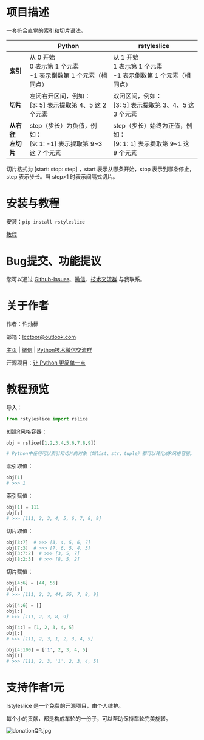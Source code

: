 # 项目描述

一套符合直觉的索引和切片语法。

|                                        | **Python**                                               | **rstyleslice**                                          |
| -------------------------------------- | -------------------------------------------------------------- | -------------------------------------------------------------- |
| **索引**                         | 从 0 开始<br />0 表示第 1 个元素<br />-1 表示倒数第 1 个元素（相同点） | 从 1 开始<br />1 表示第 1 个元素<br />-1 表示倒数第 1 个元素（相同点）   |
| **切片**                         | 左闭右开区间，例如：<br />[3: 5] 表示提取第 4、5 这 2 个元素           | 双闭区间，例如：<br />[3: 5] 表示提取第 3、4、5 这 3 个元素              |
| **从右往**<br />**左切片** | step（步长）为负值，例如：<br />[9: 1: -1] 表示提取第 9~3 这 7 个元素  | step（步长）始终为正值，例如：<br />[9: 1: 1] 表示提取第 9~1 这 9 个元素 |

切片格式为  [start: stop: step]  ，start 表示从哪条开始，stop 表示到哪条停止，step 表示步长。当  step>1  时表示间隔式切片。

# 安装与教程

安装：`pip install rstyleslice`

[教程](https://github.com/lcctoor/lccpy/blob/main/rstyleslice/docs/doc.md)

# Bug提交、功能提议

您可以通过 [Github-Issues](https://github.com/lcctoor/lccpy/issues)、[微信](https://raw.githubusercontent.com/lcctoor/me/main/author/WeChatQR.jpg)、[技术交流群](https://raw.githubusercontent.com/lcctoor/me/main/ExchangeGroup/PythonTecQR.jpg) 与我联系。

# 关于作者

作者：许灿标

邮箱：lcctoor@outlook.com

[主页](https://github.com/lcctoor/me/blob/main/home.md) | [微信](https://raw.githubusercontent.com/lcctoor/me/main/author/WeChatQR.jpg) | [Python技术微信交流群](https://raw.githubusercontent.com/lcctoor/me/main/ExchangeGroup/PythonTecQR.jpg)

开源项目：[让 Python 更简单一点](https://github.com/lcctoor/lccpy#readme)

# 教程预览

导入：

```python
from rstyleslice import rslice
```

创建R风格容器：

```python
obj = rslice([1,2,3,4,5,6,7,8,9])

# Python中任何可以索引和切片的对象（如list、str、tuple）都可以转化成R风格容器。
```

索引取值：

```python
obj[1]
# >>> 1
```

索引赋值：

```python
obj[1] = 111
obj[:]
# >>> [111, 2, 3, 4, 5, 6, 7, 8, 9]
```

切片取值：

```python
obj[3:7]  # >>> [3, 4, 5, 6, 7]
obj[7:3]  # >>> [7, 6, 5, 4, 3]
obj[3:7:2]  # >>> [3, 5, 7]
obj[8:2:3]  # >>> [8, 5, 2]
```

切片赋值：

```python
obj[4:6] = [44, 55]
obj[:]
# >>> [111, 2, 3, 44, 55, 7, 8, 9]

obj[4:6] = []
obj[:]
# >>> [111, 2, 3, 8, 9]

obj[4:] = [1, 2, 3, 4, 5]
obj[:]
# >>> [111, 2, 3, 1, 2, 3, 4, 5]

obj[4:100] = ['1', 2, 3, 4, 5]
obj[:]
# >>> [111, 2, 3, '1', 2, 3, 4, 5]
```

# 支持作者1元

rstyleslice 是一个免费的开源项目，由个人维护。

每个小的贡献，都是构成车轮的一份子，可以帮助保持车轮完美旋转。

![donationQR.jpg](https://raw.githubusercontent.com/lcctoor/me/main/donation/donationQR_1rmb_200_200.jpg)
